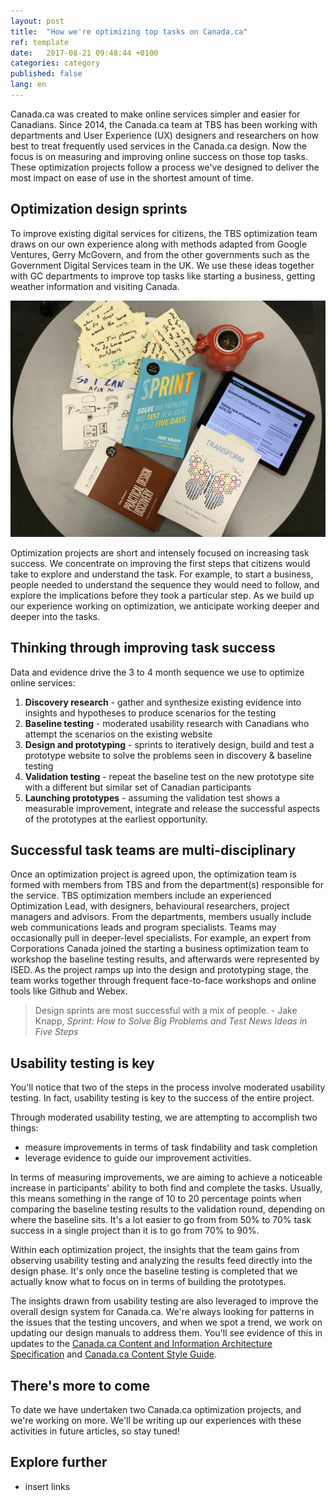 ```yaml
---
layout: post
title:  "How we're optimizing top tasks on Canada.ca"
ref: template
date:   2017-08-21 09:48:44 +0100
categories: category
published: false
lang: en
---
```


Canada.ca was created to make online services simpler and easier for Canadians. Since 2014, the Canada.ca team at TBS has been working with departments and User Experience (UX) designers and researchers on how best to treat frequently used services in the Canada.ca design. Now the focus is on measuring and improving online success on those top tasks. These optimization projects follow a process we've designed to deliver the most impact on ease of use in the shortest amount of time. 

## Optimization design sprints

To improve existing digital services for citizens, the TBS optimization team draws on our own experience along with methods adapted from Google Ventures, Gerry McGovern, and from the other governments such as the Government Digital Services team in the UK. We use these ideas together with GC departments to improve top tasks like starting a business, getting weather information and visiting Canada.  

<img class="img-responsive" alt="Photo of Sprint and Transform books, iPad with GDS blog and sketch notes" src="/images/optimize.JPG">

Optimization projects are short and intensely focused on increasing task success. We concentrate on improving the first steps that citizens would take to explore and understand the task. For example, to start a business, people needed to understand the sequence they would need to follow, and explore the implications before they took a particular step. As we build up our experience working on optimization, we anticipate working deeper and deeper into the tasks. 

## Thinking through improving task success

Data and evidence drive the 3 to 4 month sequence we use to optimize online services:

1. **Discovery research** - gather and synthesize existing evidence into insights and hypotheses to produce scenarios for the testing
2. **Baseline testing** - moderated usability research with Canadians who attempt the scenarios on the existing website
3. **Design and prototyping** - sprints to iteratively design, build and test a prototype website to solve the problems seen in discovery & baseline testing
4. **Validation testing** - repeat the baseline test on the new prototype site with a different but similar set of Canadian participants 
5. **Launching prototypes** - assuming the validation test shows a measurable improvement, integrate and release the successful aspects of the prototypes at the earliest opportunity.

## Successful task teams are multi-disciplinary

Once an optimization project is agreed upon, the optimization team is formed with members from TBS and from the department(s) responsible for the service. TBS optimization members include an experienced Optimization Lead, with designers, behavioural researchers, project managers and advisors.  From the departments, members usually include web communications leads and program specialists.  Teams may occasionally pull in deeper-level specialists. For example, an expert from Corporations Canada joined the starting a business optimization team to workshop the baseline testing results, and afterwards were represented by ISED. As the project ramps up into the design and prototyping stage, the team works together through frequent face-to-face workshops and online tools like Github and Webex. 

>Design sprints are most successful with a mix of people. - Jake Knapp, <em>Sprint: How to Solve Big Problems and Test News Ideas in Five Steps</em>

## Usability testing is key

You'll notice that two of the steps in the process involve moderated usability testing. In fact, usability testing is key to the success of the entire project.

Through moderated usability testing, we are attempting to accomplish two things:

 - measure improvements in terms of task findability and task completion
 - leverage evidence to guide our improvement activities.

In terms of measuring improvements, we are aiming to achieve a noticeable increase in participants' ability to both find and complete the tasks. Usually, this means something in the range of 10 to 20 percentage points when comparing the baseline testing results to the validation round, depending on where the baseline sits. It's a lot easier to go from from 50% to 70% task success in a single project than it is to go from 70% to 90%. 

Within each optimization project, the insights that the team gains from observing usability testing and analyzing the results feed directly into the design phase. It's only once the baseline testing is completed that we actually know what to focus on in terms of building the prototypes.

The insights drawn from usability testing are also leveraged to improve the overall design system for Canada.ca. We're always looking for patterns in the issues that the testing uncovers, and when we spot a trend, we work on updating our design manuals to address them. You'll see evidence of this in updates to the [Canada.ca Content and Information Architecture Specification](link) and [Canada.ca Content Style Guide](link).

## There's more to come

To date we have undertaken two Canada.ca optimization projects, and we're working on more. We'll be writing up our experiences with these activities in future articles, so stay tuned!

## Explore further

- insert links
